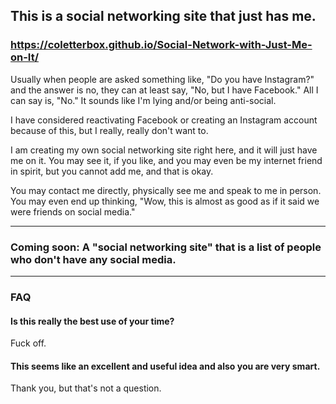 ## This is a social networking site that just has me.

### https://coletterbox.github.io/Social-Network-with-Just-Me-on-It/

Usually when people are asked something like, "Do you have Instagram?" and the answer is no, they can at least say, "No, but I have Facebook." All I can say is, "No." It sounds like I'm lying and/or being anti-social.

I have considered reactivating Facebook or creating an Instagram account because of this, but I really, really don't want to.

I am creating my own social networking site right here, and it will just have me on it. You may see it, if you like, and you may even be my internet friend in spirit, but you cannot add me, and that is okay.

You may contact me directly, physically see me and speak to me in person. You may even end up thinking, "Wow, this is almost as good as if it said we were friends on social media."

---

### Coming soon: A "social networking site" that is a list of people who don't have any social media.

---

### FAQ

#### Is this really the best use of your time?
Fuck off.

#### This seems like an excellent and useful idea and also you are very smart.
Thank you, but that's not a question.
